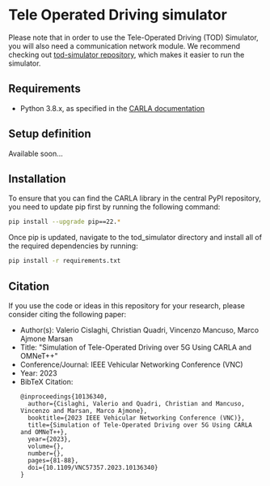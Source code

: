 # Tele Operated Driving simulator
Please note that in order to use the Tele-Operated Driving (TOD) Simulator, you will also need a communication network module. We recommend checking out [tod-simulator repository](https://github.com/connets/tod-simulator), which makes it easier to run the simulator.

## Requirements
- Python 3.8.x, as specified in the [CARLA documentation](https://carla.readthedocs.io/en/latest/start_quickstart/)

## Setup definition
Available soon...

## Installation

To ensure that you can find the CARLA library in the central PyPI repository, you need to update pip first by running the following command:
```sh
pip install --upgrade pip==22.*
```
Once pip is updated, navigate to the tod_simulator directory and install all of the required dependencies by running:
```sh
pip install -r requirements.txt
```

## Citation

If you use the code or ideas in this repository for your research, please consider citing the following paper:

  - Author(s): Valerio Cislaghi, Christian Quadri, Vincenzo Mancuso, Marco Ajmone Marsan
  - Title: "Simulation of Tele-Operated Driving over 5G Using CARLA and OMNeT++"
  - Conference/Journal: IEEE Vehicular Networking Conference (VNC)
  - Year: 2023
  - BibTeX Citation:
    ```
    @inproceedings{10136340,
      author={Cislaghi, Valerio and Quadri, Christian and Mancuso, Vincenzo and Marsan, Marco Ajmone},
      booktitle={2023 IEEE Vehicular Networking Conference (VNC)}, 
      title={Simulation of Tele-Operated Driving over 5G Using CARLA and OMNeT++}, 
      year={2023},
      volume={},
      number={},
      pages={81-88},
      doi={10.1109/VNC57357.2023.10136340}
    }
    ```

